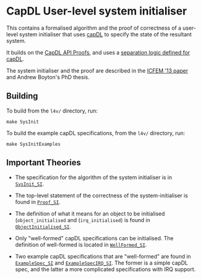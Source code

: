 <!--
     Copyright 2020, Data61, CSIRO (ABN 41 687 119 230)

     SPDX-License-Identifier: CC-BY-SA-4.0
-->

CapDL User-level system initialiser
===================================

This contains a formalised algorithm and the proof of correctness of
a user-level system initialiser that uses [capDL](../spec/capDL/) to
specify the state of the resultant system.

It builds on the [CapDL API Proofs](../proof/capDL-api/), and uses
a [separation logic defined for capDL](../proof/sep-capDL/).

The system initialiser and the proof are described in the
[ICFEM '13 paper][Boyton_13] and Andrew Boyton's PhD thesis.

  [Boyton_13]: https://ts.data61.csiro.au/publications/nictaabstracts/Boyton_ABFGGKLS_13.abstract.pml "Formally Verified System Initialisation"

Building
--------

To build from the `l4v/` directory, run:

    make SysInit

To build the example capDL specifications, from the `l4v/` directory, run:

    make SysInitExamples


Important Theories
------------------

* The specification for the algorithm of the system initialiser is in
  [`SysInit_SI`](SysInit_SI.thy).

* The top-level statement of the correctness of the system-initialiser
  is found in [`Proof_SI`](Proof_SI.thy).

* The definition of what it means for an object to be initialised
  (`object_initialised` and (`irq_initialised`) is found in
  [`ObjectInitialised_SI`](ObjectInitialised_SI.thy).

* Only "well-formed" capDL specifications can be initialised. The
  definition of well-formed is located in
  [`WellFormed_SI`](WellFormed_SI.thy).

* Two example capDL specifications that are "well-formed" are found in
  [`ExampleSpec_SI`](ExampleSpec_SI.thy) and
  [`ExampleSpecIRQ_SI`](ExampleSpecIRQ_SI.thy). The former is a simple
  capDL spec, and the latter a more complicated specifications with IRQ
  support.

